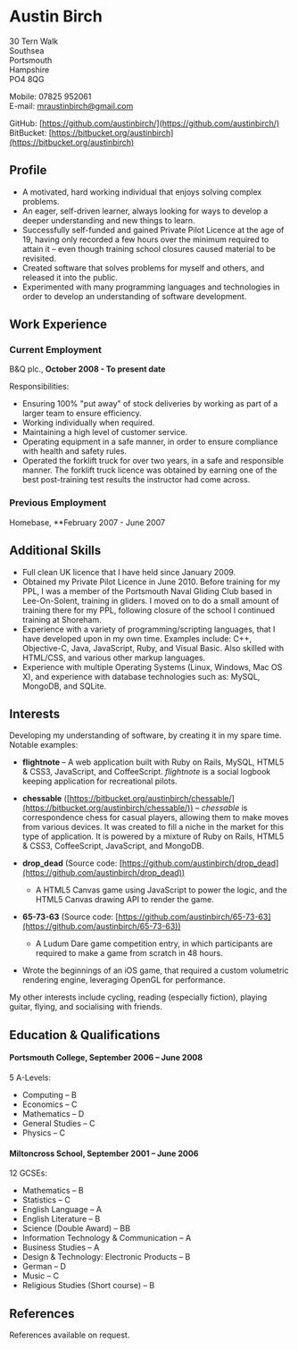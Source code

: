 # Austin Birch

30 Tern Walk  
Southsea  
Portsmouth  
Hampshire  
PO4 8QG  

Mobile: 07825 952061  
E-mail: [mraustinbirch@gmail.com](mailto:mraustinbirch@gmail.com)  

GitHub: [https://github.com/austinbirch/](https://github.com/austinbirch/)
BitBucket: [https://bitbucket.org/austinbirch](https://bitbucket.org/austinbirch)

## Profile

- A motivated, hard working individual that enjoys solving complex problems.
- An eager, self-driven learner, always looking for ways to develop a deeper
  understanding and new things to learn.
- Successfully self-funded and gained Private Pilot Licence at the age of 19,
  having only recorded a few hours over the minimum required to attain it – even
  though training school closures caused material to be revisited.
- Created software that solves problems for myself and others, and released it
  into the public.
- Experimented with many programming languages and technologies in order to
  develop an understanding of software development.

## Work Experience

### Current Employment

B&Q plc., **October 2008 - To present date**

Responsibilities:

- Ensuring 100% "put away" of stock deliveries by working as part of a larger
  team to ensure efficiency.
- Working individually when required.
- Maintaining a high level of customer service.
- Operating equipment in a safe manner, in order to ensure compliance with
  health and safety rules.
- Operated the forklift truck for over two years, in a safe and responsible
  manner. The forklift truck licence was obtained by earning one of the best
  post-training test results the instructor had come across.

### Previous Employment

Homebase, **February 2007 - June 2007

## Additional Skills

- Full clean UK licence that I have held since January 2009.
- Obtained my Private Pilot Licence in June 2010. Before training for my PPL,
  I was a member of the Portsmouth Naval Gliding Club based in Lee-On-Solent,
  training in gliders. I moved on to do a small amount of training there for my
  PPL, following closure of the school I continued training at Shoreham.
- Experience with a variety of programming/scripting languages, that I have
  developed upon in my own time. Examples include: C++, Objective-C, Java,
  JavaScript, Ruby, and Visual Basic. Also skilled with HTML/CSS, and various
  other markup languages.
- Experience with multiple Operating Systems (Linux, Windows, Mac OS X), and
  experience with database technologies such as: MySQL, MongoDB, and SQLite.


<h2 name="page-break">Interests</h2>

Developing my understanding of software, by creating it in my spare time.  
Notable examples:

- **flightnote**
  – A web application built with Ruby on Rails, MySQL, HTML5 & CSS3,
  JavaScript, and CoffeeScript. _flightnote_ is a social logbook keeping
  application for recreational pilots.

- **chessable** ([https://bitbucket.org/austinbirch/chessable/](https://bitbucket.org/austinbirch/chessable/))
  – _chessable_ is correspondence chess for casual players, allowing them to
  make moves from various devices. It was created to fill a niche in the
  market for this type of application. It is powered by a mixture of Ruby on
  Rails, HTML5 & CSS3, CoffeeScript, JavaScript, and MongoDB.

- **drop_dead** (Source code:
  [https://github.com/austinbirch/drop_dead](https://github.com/austinbirch/drop_dead))
  - A HTML5 Canvas game using JavaScript to power the logic, and the HTML5
  Canvas drawing API to render the game.

- **65-73-63** (Source code:
  [https://github.com/austinbirch/65-73-63](https://github.com/austinbirch/65-73-63))
  - A Ludum Dare game competition entry, in which participants are required to
  make a game from scratch in 48 hours.

- Wrote the beginnings of an iOS game, that required a custom volumetric
  rendering engine, leveraging OpenGL for performance.

My other interests include cycling, reading (especially fiction), playing
guitar, flying, and socialising with friends.

## Education & Qualifications

#### Portsmouth College, September 2006 – June 2008

5 A-Levels:

- Computing – B
- Economics – C
- Mathematics – D
- General Studies – C
- Physics – C

#### Miltoncross School, September 2001 – June 2006

12 GCSEs:

- Mathematics – B
- Statistics – C
- English Language – A
- English Literature – B
- Science (Double Award) – BB
- Information Technology & Communication – A
- Business Studies – A
- Design & Technology: Electronic Products – B
- German – D
- Music – C
- Religious Studies (Short course) – B

## References

References available on request.
